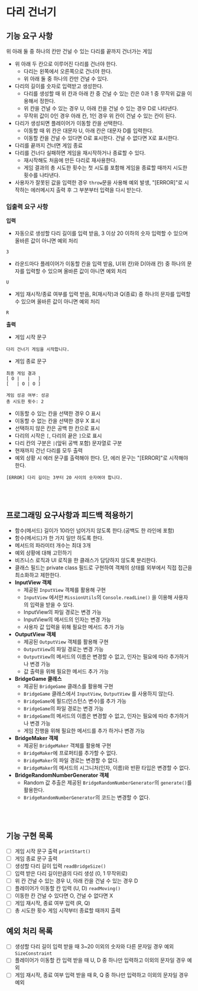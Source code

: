# 다리 건너기

## 기능 요구 사항

위 아래 둘 중 하나의 칸만 건널 수 있는 다리를 끝까지 건너가는 게임

- 위 아래 두 칸으로 이루어진 다리를 건너야 한다.
  - 다리는 왼쪽에서 오른쪽으로 건너야 한다.
  - 위 아래 둘 중 하나의 칸만 건널 수 있다.
- 다리의 길이를 숫자로 입력받고 생성한다.
  - 다리를 생성할 때 위 칸과 아래 칸 중 건널 수 있는 칸은 0과 1 중 무작위 값을 이용해서 정한다.
  - 위 칸을 건널 수 있는 경우 U, 아래 칸을 건널 수 있는 경우 D로 나타낸다.
  - 무작위 값이 0인 경우 아래 칸, 1인 경우 위 칸이 건널 수 있는 칸이 된다.
- 다리가 생성되면 플레이어가 이동할 칸을 선택한다.
  - 이동할 때 위 칸은 대문자 U, 아래 칸은 대문자 D를 입력한다.
  - 이동할 칸을 건널 수 있다면 O로 표시한다. 건널 수 없다면 X로 표시한다.
- 다리를 끝까지 건너면 게임 종료
- 다리를 건너다 실패하면 게임을 재시작하거나 종료할 수 있다.
  - 재시작해도 처음에 만든 다리로 재사용한다.
  - 게임 결과의 총 시도한 횟수는 첫 시도를 포함해 게임을 종료할 때까지 시도한 횟수를 나타낸다.
- 사용자가 잘못된 값을 입력한 경우 `throw`문을 사용해 예외 발생, "[ERROR]"로 시작하는 에러메시지 출력 후 그 부분부터 입력을 다시 받는다.

### 입출력 요구 사항

**입력**

- 자동으로 생성할 다리 길이를 입력 받음, 3 이상 20 이하의 숫자 입력할 수 있으며 올바른 값이 아니면 예외 처리

```
3
```

- 라운드마다 플레이어가 이동할 칸을 입력 받음, U(위 칸)와 D(아래 칸) 중 하나의 문자를 입력할 수 있으며 올바른 값이 아니면 예외 처리

```
U
```

- 게임 재시작/종료 여부를 입력 받음, R(재시작)과 Q(종료) 중 하나의 문자를 입력할 수 있으며 올바른 값이 아니면 예외 처리

```
R
```

**출력**

- 게임 시작 문구

```
다리 건너기 게임을 시작합니다.
```

- 게임 종료 문구

```
최종 게임 결과
[ O |   |   ]
[   | O | O ]

게임 성공 여부: 성공
총 시도한 횟수: 2
```

- 이동할 수 있는 칸을 선택한 경우 O 표시
- 이동할 수 없는 칸을 선택한 경우 X 표시
- 선택하지 않은 칸은 공백 한 칸으로 표시
- 다리의 시작은 `[`, 다리의 끝은 `]`으로 표시
- 다리 칸의 구분은 `|`(앞뒤 공백 포함) 문자열로 구분
- 현재까지 건넌 다리를 모두 출력
- 예외 상황 시 에러 문구를 출력해야 한다. 단, 에러 문구는 "[ERROR]"로 시작해야 한다.

```
[ERROR] 다리 길이는 3부터 20 사이의 숫자여야 합니다.
```

<br>
<br>

## 프로그래밍 요구사항과 피드백 적용하기

- 함수(메서드) 길이가 10라인 넘어가지 않도록 한다.(공백도 한 라인에 포함)
- 함수(메서드)가 한 가지 일만 하도록 한다.
- 메서드의 파라미터 개수는 최대 3개
- 예외 상황에 대해 고민하기
- 비즈니스 로직과 UI 로직을 한 클래스가 담당하지 않도록 분리한다.
- 클래스 필드는 private class 필드로 구현하여 객체의 상태를 외부에서 직접 접근을 최소화하고 제한한다.
- **InputView 객체**
  - 제공된 `InputView` 객체를 활용해 구현
  - `InputView` 에서만 `MissionUtils`의 `Console.readLine()` 을 이용해 사용자의 입력을 받을 수 있다.
  - InputView의 파일 경로는 변경 가능
  - InputView의 메서드의 인자는 변경 가능
  - 사용자 값 입력을 위해 필요한 메서드 추가 가능
- **OutputView 객체**
  - 제공된 `OutputView` 객체를 활용해 구현
  - `OutputView`의 파일 경로는 변경 가능
  - `OutputView`의 메서드의 이름은 변경할 수 없고, 인자는 필요에 따라 추가하거나 변경 가능
  - 값 출력을 위해 필요한 메서드 추가 가능
- **BridgeGame 클래스**
  - 제공된 `BridgeGame` 클래스를 활용해 구현
  - `BridgeGame` 클래스에서 `InputView`, `OutputView` 를 사용하지 않는다.
  - `BridgeGame`에 필드(인스턴스 변수)를 추가 가능
  - `BridgeGame`의 파일 경로는 변경 가능
  - `BridgeGame`의 메서드의 이름은 변경할 수 없고, 인자는 필요에 따라 추가하거나 변경 가능
  - 게임 진행을 위해 필요한 메서드를 추가 하거나 변경 가능
- **BridgeMaker 객체**
  - 제공된 `BridgeMaker` 객체를 활용해 구현
  - `BridgeMaker`에 프로퍼티를 추가할 수 없다.
  - `BridgeMaker`의 파일 경로는 변경할 수 없다.
  - `BridgeMaker`의 메서드의 시그니처(인자, 이름)와 반환 타입은 변경할 수 없다.
- **BridgeRandomNumberGenerator 객체**
  - Random 값 추출은 제공된 `BridgeRandomNumberGenerator`의 `generate()`를 활용한다.
  - `BridgeRandomNumberGenerator`의 코드는 변경할 수 없다.

<br>
<br>

## 기능 구현 목록

- [ ] 게임 시작 문구 출력 `printStart()`
- [ ] 게임 종료 문구 출력
- [ ] 생성할 다리 길이 입력 `readBridgeSize()`
- [ ] 입력 받은 다리 길이만큼의 다리 생성 (0, 1 무작위로)
- [ ] 위 칸 건널 수 있는 경우 U, 아래 칸을 건널 수 있는 경우 D
- [ ] 플레이어가 이동할 칸 입력 (U, D) `readMoving()`
- [ ] 이동한 칸 건널 수 있다면 O, 건널 수 없다면 X
- [ ] 게임 재시작, 종료 여부 입력 (R, Q)
- [ ] 총 시도한 횟수 게임 시작부터 종료할 때까지 출력

## 예외 처리 목록

- [ ] 생성할 다리 길이 입력 받을 때 3~20 이외의 숫자와 다른 문자일 경우 예외 `SizeConstraint`
- [ ] 플레이어가 이동할 칸 입력 받을 때 U, D 중 하나만 입력하고 이외의 문자일 경우 예외
- [ ] 게임 재시작, 종료 여부 입력 받을 때 R, Q 중 하나만 입력하고 이외의 문자일 경우 예외
